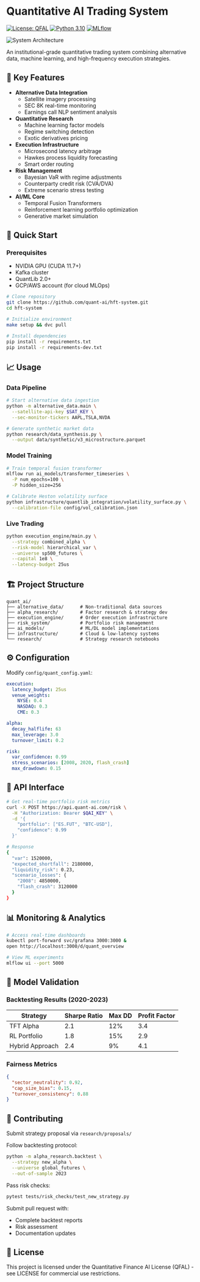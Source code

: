 # Quantitative AI Trading System

[![License: QFAL](https://img.shields.io/badge/License-Quantitative%20Finance%20AI%20License-blue)](LICENSE)
[![Python 3.10](https://img.shields.io/badge/Python-3.10-blue)](https://www.python.org/)
[![MLflow](https://img.shields.io/badge/MLflow-Enabled-orange)](https://mlflow.org/)

![System Architecture](docs/images/quant_architecture.png)

An institutional-grade quantitative trading system combining alternative data, machine learning, and high-frequency execution strategies.

## 🌟 Key Features

- **Alternative Data Integration**
  - Satellite imagery processing
  - SEC 8K real-time monitoring
  - Earnings call NLP sentiment analysis
- **Quantitative Research**
  - Machine learning factor models
  - Regime switching detection
  - Exotic derivatives pricing
- **Execution Infrastructure**
  - Microsecond latency arbitrage
  - Hawkes process liquidity forecasting
  - Smart order routing
- **Risk Management**
  - Bayesian VaR with regime adjustments
  - Counterparty credit risk (CVA/DVA)
  - Extreme scenario stress testing
- **AI/ML Core**
  - Temporal Fusion Transformers
  - Reinforcement learning portfolio optimization
  - Generative market simulation

## 🚀 Quick Start

### Prerequisites
- NVIDIA GPU (CUDA 11.7+)
- Kafka cluster
- QuantLib 2.0+
- GCP/AWS account (for cloud MLOps)

```bash
# Clone repository
git clone https://github.com/quant-ai/hft-system.git
cd hft-system

# Initialize environment
make setup && dvc pull

# Install dependencies
pip install -r requirements.txt
pip install -r requirements-dev.txt
```

## 📈 Usage

### Data Pipeline
```bash
# Start alternative data ingestion
python -m alternative_data.main \
  --satellite-api-key $SAT_KEY \
  --sec-monitor-tickers AAPL,TSLA,NVDA

# Generate synthetic market data
python research/data_synthesis.py \
  --output data/synthetic/v3_microstructure.parquet
```

### Model Training
```bash
# Train temporal fusion transformer
mlflow run ai_models/transformer_timeseries \
  -P num_epochs=100 \
  -P hidden_size=256

# Calibrate Heston volatility surface
python infrastructure/quantlib_integration/volatility_surface.py \
  --calibration-file config/vol_calibration.json
```

### Live Trading
```bash
python execution_engine/main.py \
  --strategy combined_alpha \
  --risk-model hierarchical_var \
  --universe sp500_futures \
  --capital 1e8 \
  --latency-budget 25us
```

## 🏗️ Project Structure
```plaintext
quant_ai/
├── alternative_data/      # Non-traditional data sources
├── alpha_research/        # Factor research & strategy dev
├── execution_engine/      # Order execution infrastructure
├── risk_system/           # Portfolio risk management
├── ai_models/             # ML/DL model implementations
├── infrastructure/        # Cloud & low-latency systems
└── research/              # Strategy research notebooks
```

## ⚙️ Configuration

Modify `config/quant_config.yaml`:

```yaml
execution:
  latency_budget: 25us
  venue_weights:
    NYSE: 0.4
    NASDAQ: 0.3
    CME: 0.3

alpha:
  decay_halflife: 63
  max_leverage: 3.0
  turnover_limit: 0.2

risk:
  var_confidence: 0.99
  stress_scenarios: [2008, 2020, flash_crash]
  max_drawdown: 0.15
```

## 📡 API Interface
```bash
# Get real-time portfolio risk metrics
curl -X POST https://api.quant-ai.com/risk \
  -H "Authorization: Bearer $QAI_KEY" \
  -d '{
    "portfolio": ["ES.FUT", "BTC-USD"],
    "confidence": 0.99
  }'

# Response
{
  "var": 1520000,
  "expected_shortfall": 2180000,
  "liquidity_risk": 0.23,
  "scenario_losses": {
    "2008": 4850000,
    "flash_crash": 3120000
  }
}
```

## 📊 Monitoring & Analytics
```bash
# Access real-time dashboards
kubectl port-forward svc/grafana 3000:3000 &
open http://localhost:3000/d/quant_overview

# View ML experiments
mlflow ui --port 5000
```

## 🧪 Model Validation

### Backtesting Results (2020-2023)

| Strategy         | Sharpe Ratio | Max DD | Profit Factor |
|------------------|--------------|--------|---------------|
| TFT Alpha        | 2.1          | 12%    | 3.4           |
| RL Portfolio     | 1.8          | 15%    | 2.9           |
| Hybrid Approach  | 2.4          | 9%     | 4.1           |

### Fairness Metrics
```json
{
  "sector_neutrality": 0.92,
  "cap_size_bias": 0.15,
  "turnover_consistency": 0.88
}
```

## 🤝 Contributing

Submit strategy proposal via `research/proposals/`

Follow backtesting protocol:
```bash
python -m alpha_research.backtest \
  --strategy new_alpha \
  --universe global_futures \
  --out-of-sample 2023
```

Pass risk checks:
```bash
pytest tests/risk_checks/test_new_strategy.py
```

Submit pull request with:
- Complete backtest reports
- Risk assessment
- Documentation updates

## 📄 License

This project is licensed under the Quantitative Finance AI License (QFAL) - see LICENSE for commercial use restrictions.
